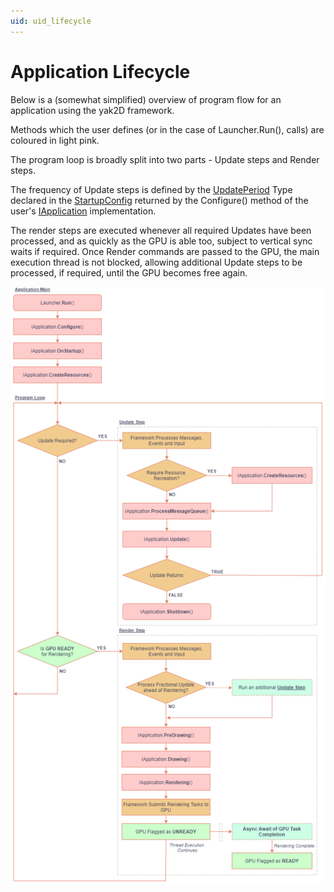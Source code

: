 ```yaml
---
uid: uid_lifecycle
---
```

# **Application Lifecycle**

Below is a (somewhat simplified) overview of program flow for an application using the yak2D framework.

Methods which the user defines (or in the case of Launcher.Run(), calls) are coloured in light pink.

The program loop is broadly split into two parts - Update steps and Render steps. 

The frequency of Update steps is defined by the [UpdatePeriod](xref:Yak2D.UpdatePeriod) Type declared in the [StartupConfig](xref:Yak2D.StartupConfid) returned by the Configure() method of the user's [IApplication](xref:Yak2D.IApplication) implementation.

The render steps are executed whenever all required Updates have been processed, and as quickly as the GPU is able too, subject to vertical sync waits if required. Once Render commands are passed to the GPU, the main execution thread is not blocked, allowing additional Update steps to be processed, if required, until the GPU becomes free again.

![](../images/lifecycle.png)